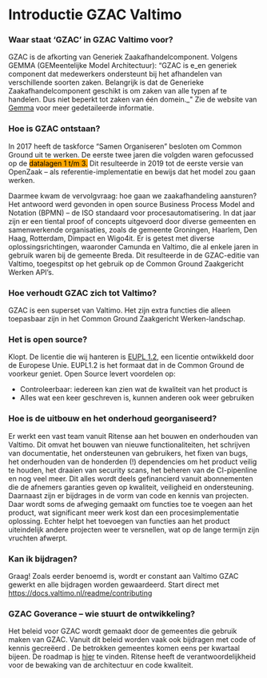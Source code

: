 # Introductie GZAC Valtimo

### Waar staat ‘GZAC’ in GZAC Valtimo voor?&#x20;

GZAC is de afkorting van Generiek Zaakafhandelcomponent. Volgens GEMMA (GEMeentelijke Model Architectuur): “GZAC is e_en generiek component dat medewerkers ondersteunt bij het afhandelen van verschillende soorten zaken. Belangrijk is dat de Generieke Zaakafhandelcomponent geschikt is om zaken van alle typen af te handelen. Dus niet beperkt tot zaken van één domein._" Zie de website van [Gemma](https://www.gemmaonline.nl/index.php/GEMMA2/0.9/id-f2dfbd0b-9d36-405c-bdbe-827f3296de29) voor meer gedetaileerde informatie.&#x20;

### Hoe is GZAC ontstaan?&#x20;

In 2017 heeft de taskforce “Samen Organiseren” besloten om Common Ground uit te werken. De eerste twee jaren die volgden waren gefocussed op de <mark style="background-color:orange;">datalagen 1 t/m 3.</mark> Dit resulteerde in 2019 tot de eerste versie van OpenZaak – als referentie-implementatie en bewijs dat het model zou gaan werken.&#x20;

Daarmee kwam de vervolgvraag: hoe gaan we zaakafhandeling aansturen? Het antwoord werd gevonden in open source Business Process Model and Notation (BPMN) – de ISO standaard voor procesautomatisering. In dat jaar zijn er een tiental proof of concepts uitgevoerd door diverse gemeenten en samenwerkende organisaties, zoals de gemeente Groningen, Haarlem, Den Haag, Rotterdam, Dimpact en Wigo4it. Er is getest met diverse oplossingsrichtingen, waaronder Camunda en Valtimo, die al enkele jaren in gebruik waren bij de gemeente Breda. Dit resulteerde in de GZAC-editie van Valtimo, toegespitst op het gebruik op de Common Ground Zaakgericht Werken API’s.&#x20;

### Hoe verhoudt GZAC zich tot Valtimo?&#x20;

GZAC is een superset van Valtimo. Het zijn extra functies die alleen toepasbaar zijn in het Common Ground Zaakgericht Werken-landschap.&#x20;

### Het is open source?&#x20;

Klopt. De licentie die wij hanteren is [EUPL 1.2](https://eupl.eu/1.2/nl/), een licentie ontwikkeld door de Europese Unie. EUPL1.2 is het formaat dat in de Common Ground de voorkeur geniet. Open Source levert voordelen op:

* Controleerbaar: iedereen kan zien wat de kwaliteit van het product is
* Alles wat een keer geschreven is, kunnen anderen ook weer gebruiken&#x20;

### Hoe is de uitbouw en het onderhoud georganiseerd?

Er werkt een vast team vanuit Ritense aan het bouwen en onderhouden van Valtimo. Dit omvat het bouwen van nieuwe functionaliteiten, het schrijven van documentatie, het ondersteunen van gebruikers, het fixen van bugs, het onderhouden van de honderden (!) dependencies om het product veilig te houden, het draaien van security scans, het beheren van de CI-pipenline en nog veel meer. Dit alles wordt deels gefinancierd vanuit abonnementen die de afnemers garanties geven op kwaliteit, veiligheid en ondersteuning. Daarnaast zijn er bijdrages in de vorm van code en kennis van projecten. Daar wordt soms de afweging gemaakt om functies toe te voegen aan het product, wat significant meer werk kost dan een procesimplementatie oplossing. Echter helpt het toevoegen van functies aan het product uiteindelijk andere projecten weer te versnellen, wat op de lange termijn zijn vruchten afwerpt.&#x20;

### Kan ik bijdragen?&#x20;

Graag! Zoals eerder benoemd is, wordt er constant aan Valtimo GZAC gewerkt en alle bijdragen worden gewaardeerd. Start direct met [https://docs.valtimo.nl/readme/contributing ](https://docs.valtimo.nl/readme/contributing)

### GZAC Goverance – wie stuurt de ontwikkeling?&#x20;

Het beleid voor GZAC wordt gemaakt door de gemeentes die gebruik maken van GZAC. Vanuit dit beleid worden vaak ook bijdragen met code of kennis gecreëerd . De betrokken gemeentes komen eens per kwartaal bijeen. De roadmap is [hier](https://ritense.airfocus.com/share/7e310d940ab2cea996c52ba1d22da03b) te vinden. Ritense heeft de verantwoordelijkheid voor de bewaking van de architectuur en code kwaliteit.
